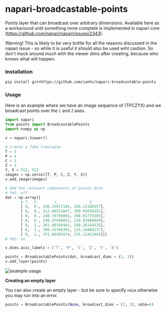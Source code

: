 # napari-broadcastable-points


Points layer that can broadcast over arbitrary dimensions. Available here as a workaround until something more complete is implemented in napari core (https://github.com/napari/napari/issues/2343).

Warning! This is likely to be very brittle for all the reasons discussed in the napari issue - so while it is useful it should also be used wiht caution. So don't muck around much with the viewer dims after creating, because who knows what will happen.

### Installation
```bash
pip install git+https://github.com/ianhi/napari-broadcastable-points
```


### Usage
Here is an example where we have an  image sequence of (TPCZYX) and we broadcast points over the `C` and `Z` axes.

```python
import napari
from points import BroadcastablePoints
import numpy as np

v = napari.Viewer()

# create a fake timelapse
T = 5
P = 4
C = 3
Z = 2
Y, X = 512, 512
images = np.zeros([T, P, C, Z, Y, X])
v.add_image(images)

# Add the relevant components of points data
# fmt: off
dat = np.array([
       # T,  P,       Y,              X
       [ 0,  0., 340.25071184, 284.13186557],
       [ 0,  0., 312.66551847, 309.95630191],
       [ 0,  0., 240.76794003, 266.81775485],
       [ 0,  0., 240.47448053, 239.81948049],
       [ 0,  1., 261.60356481, 260.36164576],
       [ 0,  1., 309.43746393, 215.16888217],
       [ 0,  1., 371.06395974, 235.12412843]])
# fmt: on

v.dims.axis_labels = ('T', 'P', 'C', 'Z', 'Y', 'X')

points = BroadcastablePoints(dat, broadcast_dims = (2, 3))
v.add_layer(points)
```

![example usage](images/points-broadcasting.gif)


**Creating an empty layer**

You can also create an empty layer - but be sure to specify `ndim` otherwise you may run into an error.

```python
points = BroadcastablePoints(None, broadcast_dims = (2, 3), ndim=6)
```



<!-- [![License](https://img.shields.io/pypi/l/napari-broadcastable-points.svg?color=green)](https://github.com/ianhi/napari-broadcastable-points/raw/main/LICENSE) -->
<!-- [![PyPI](https://img.shields.io/pypi/v/napari-broadcastable-points.svg?color=green)](https://pypi.org/project/napari-broadcastable-points) -->
<!-- [![Python Version](https://img.shields.io/pypi/pyversions/napari-broadcastable-points.svg?color=green)](https://python.org) -->
<!-- [![CI](https://github.com/ianhi/napari-broadcastable-points/actions/workflows/ci/badge.svg)](https://github.com/ianhi/napari-broadcastable-points/actions) -->
<!-- [![codecov](https://codecov.io/gh/ianhi/napari-broadcastable-points/branch/master/graph/badge.svg)](https://codecov.io/gh/ianhi/napari-broadcastable-points) -->
